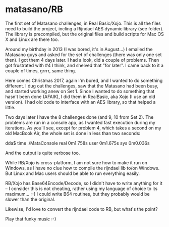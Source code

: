 # matasano/RB

The first set of Matasano challenges, in Real Basic/Xojo.
This is all the files need to build the project, incling a Rijndael AES dynamic library (see folder).
The library is precompiled, but the original files and build scripts for Mac OS X and Linux are there too.

Around my birthday in 2013 (I was bored, it's in August...) I emailed the Matasano guys and asked for the set of challenges (there was only one set then). I got them 4 days later. I had a look, did a couple of problems. Then got frustrated with #4 I think, and shelved that "for later". I came back to it a couple of times, grrrr, same thing.

Here comes Christmas 2017, again I'm bored, and I wanted to do something different. I dug out the challenges, saw that the Matasano had been busy, and started working anew on Set 1. Since I wanted to do something that hasn't been done (AFAIK), I did them in RealBasic, aka Xojo (I use an old version). I had old code to interface with an AES library, so that helped a little.

Two days later I have the 8 challenges done (and 9, 10 from Set 2). The problems are run in a console app, as I wanted fast execution during my iterations. As you'll see, except for problem 4, which takes a second on my old MacBook Air, the whole set is done in less than two seconds:

dda$ time ./MataConsole
real    0m1.758s
user    0m1.675s
sys     0m0.036s

And the output is quite verbose too.

While RB/Xojo is cross-platform, I am not sure how to make it run on Windows, as I have no clue how to compile the rijndael lib to/on Windows. But Linux and Mac users should be able to run everything easily.

RB/Xojo has Base64Encode/Decode, so I didn't have to write anything for it – I consider this is not cheating, rather using my language of choice to its maximum... :-) I could write B64 routines, but they probably would be slower than the original.

Likewise, I'd love to convert the rijndael code to RB, but what's the point?

Play that funky music :-)
